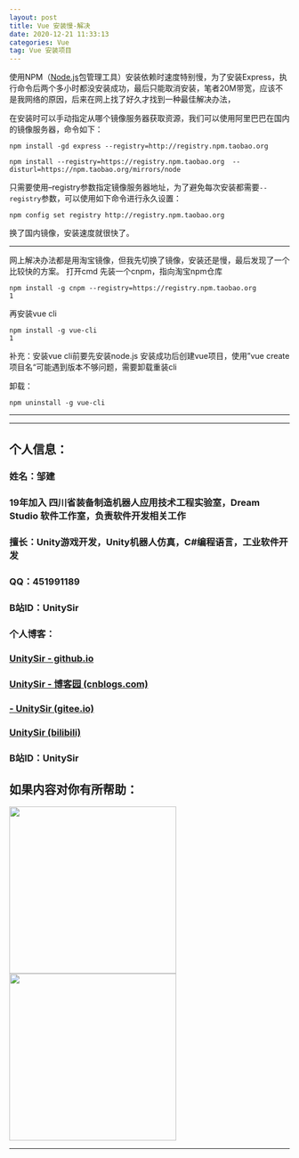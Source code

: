```yaml
---
layout: post
title: Vue 安装慢-解决
date: 2020-12-21 11:33:13
categories: Vue
tag: Vue 安装项目
---
```






使用NPM（[Node.js](http://lib.csdn.net/base/nodejs)包管理工具）安装依赖时速度特别慢，为了安装Express，执行命令后两个多小时都没安装成功，最后只能取消安装，笔者20M带宽，应该不是我网络的原因，后来在网上找了好久才找到一种最佳解决办法，

在安装时可以手动指定从哪个镜像服务器获取资源，我们可以使用阿里巴巴在国内的镜像服务器，命令如下：

```
npm install -gd express --registry=http://registry.npm.taobao.org

npm install --registry=https://registry.npm.taobao.org  --disturl=https://npm.taobao.org/mirrors/node
```

只需要使用–registry参数指定镜像服务器地址，为了避免每次安装都需要`--registry`参数，可以使用如下命令进行永久设置：

```
npm config set registry http://registry.npm.taobao.org
```

换了国内镜像，安装速度就很快了。

---

网上解决办法都是用淘宝镜像，但我先切换了镜像，安装还是慢，最后发现了一个比较快的方案。
打开cmd
先装一个cnpm，指向淘宝npm仓库

```
npm install -g cnpm --registry=https://registry.npm.taobao.org
1
```

再安装vue cli

```
npm install -g vue-cli
1
```

补充：安装vue cli前要先安装node.js
安装成功后创建vue项目，使用”vue create 项目名“可能遇到版本不够问题，需要卸载重装cli

卸载：

```
npm uninstall -g vue-cli
```





---

---


## 个人信息：
### 姓名：邹建
### 19年加入 四川省装备制造机器人应用技术工程实验室，Dream Studio 软件工作室，负责软件开发相关工作
### 擅长：Unity游戏开发，Unity机器人仿真，C#编程语言，工业软件开发
### QQ：451991189
### B站ID：UnitySir
### 个人博客：
### [UnitySir - github.io](https://unitysir.github.io/)
### [UnitySir - 博客园 (cnblogs.com)](https://www.cnblogs.com/unitysir/)
### [- UnitySir (gitee.io)](https://unitysir.gitee.io/)
### [UnitySir (bilibili)](https://space.bilibili.com/308511666)
### B站ID：UnitySir

## 如果内容对你有所帮助：
<img src="https://pic4.zhimg.com/v2-87fbc8ee6ab3fd92f423d414d039b627_b.jpeg" width="300px"/>
<img src="https://pic2.zhimg.com/v2-b8ab4acf7899b2ced11287cdbd8279b5_b.jpeg" width="300px"/>

---